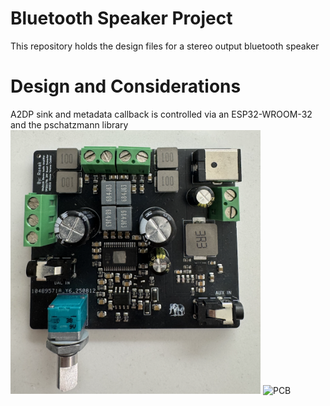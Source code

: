 # Bluetooth Speaker Project
This repository holds the design files for a stereo output bluetooth speaker
# Design and Considerations
A2DP sink and metadata callback is controlled via an ESP32-WROOM-32 and the pschatzmann library
<img src="images/PCB.png" alt="PCB" width="400"/>
<img src="images/TFT.GIF" alt="PCB" width="400"/>

